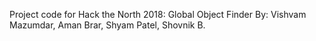 Project code for Hack the North 2018: Global Object Finder
By: Vishvam Mazumdar, Aman Brar, Shyam Patel, Shovnik B.